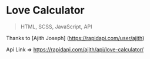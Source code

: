 # Love Calculator

>HTML, SCSS, JavaScript, API

Thanks to [Ajith Joseph] (https://rapidapi.com/user/ajith)

Api Link => https://rapidapi.com/ajith/api/love-calculator/

